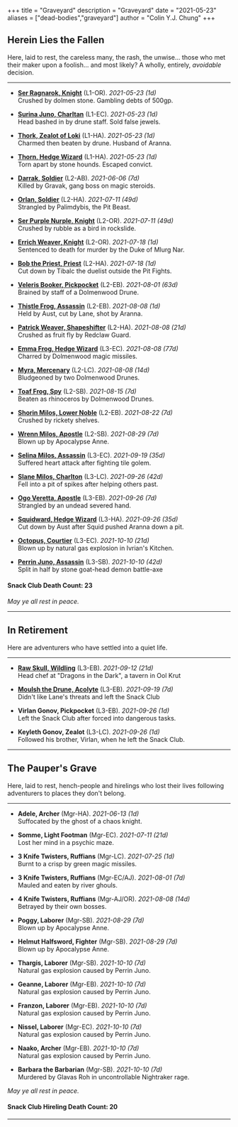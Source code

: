 +++ 
title = "Graveyard" 
description = "Graveyard" 
date = "2021-05-23" 
aliases = ["dead-bodies","graveyard"] 
author = "Colin Y.J. Chung" 
+++

## Herein Lies the Fallen

Here, laid to rest, the careless many, the rash, the unwise... those who met their maker upon a foolish... and most likely? A wholly, entirely, _avoidable_ decision.

<hr/>

* **[Ser Ragnarok, Knight](https://dragonsinthedark.com/tags/ser-ragnarok-knight/)** (L1-OR). _2021-05-23 (1d)_ 
<br/>Crushed by dolmen stone. Gambling debts of 500gp.

* **[Surina Juno, Charltan](https://dragonsinthedark.com/tags/surina-juno-charltan/)** (L1-EC). _2021-05-23 (1d)_
<br/>Head bashed in by drune staff. Sold false jewels.

* **[Thork, Zealot of Loki](https://dragonsinthedark.com/tags/thork-zealot-of-loki/)** (L1-HA). _2021-05-23 (1d)_
<br/>Charmed then beaten by drune. Husband of Aranna.

* **[Thorn, Hedge Wizard](https://dragonsinthedark.com/tags/thorn-hedge-wizard/)** (L1-HA). _2021-05-23 (1d)_
<br/>Torn apart by stone hounds. Escaped convict.

* **[Darrak, Soldier](https://dragonsinthedark.com/tags/darrak-soldier/)** (L2-AB). _2021-06-06 (7d)_
<br/>Killed by Gravak, gang boss on magic steroids.

* **[Orlan, Soldier](https://dragonsinthedark.com/tags/orlan-soldier/)** (L2-HA). _2021-07-11 (49d)_
<br/>Strangled by Palimdybis, the Pit Beast.

* **[Ser Purple Nurple, Knight](https://dragonsinthedark.com/tags/purple-nurple-knight/)** (L2-OR). _2021-07-11 (49d)_
<br/>Crushed by rubble as a bird in rockslide.

* **[Errich Weaver, Knight](https://dragonsinthedark.com/tags/ser-errich-knight/)** (L2-OR). _2021-07-18 (1d)_
<br/>Sentenced to death for murder by the Duke of Mlurg Nar.

* **[Bob the Priest, Priest](https://dragonsinthedark.com/tags/bob-the-priest-bob/)** (L2-HA). _2021-07-18 (1d)_
<br/>Cut down by Tibalc the duelist outside the Pit Fights.

* **[Veleris Booker, Pickpocket](https://dragonsinthedark.com/tags/veleris-pickpocket/)** (L2-EB). _2021-08-01 (63d)_
<br/>Brained by staff of a Dolmenwood Drune.

* **[Thistle Frog, Assassin](https://dragonsinthedark.com/tags/thistle-frog-assassin/)** (L2-EB). _2021-08-08 (1d)_
<br/>Held by Aust, cut by Lane, shot by Aranna.

* **[Patrick Weaver, Shapeshifter](https://dragonsinthedark.com/tags/patrick-soldier/)** (L2-HA). _2021-08-08 (21d)_
<br/>Crushed as fruit fly by Redclaw Guard.

* **[Emma Frog, Hedge Wizard](https://dragonsinthedark.com/tags/emma-frog-hedge-wizard/)** (L3-EC). _2021-08-08 (77d)_
<br/>Charred by Dolmenwood magic missiles.

* **[Myra, Mercenary](https://dragonsinthedark.com/tags/myra-mercenary/)** (L2-LC). _2021-08-08 (14d)_
<br/>Bludgeoned by two Dolmenwood Drunes.

* **[Toaf Frog, Spy](https://dragonsinthedark.com/tags/toaf-frog-spy/)** (L2-SB). _2021-08-15 (7d)_
<br/>Beaten as rhinoceros by Dolmenwood Drunes.

* **[Shorin Milos, Lower Noble](https://dragonsinthedark.com/tags/shorin-milos-lower-noble/)** (L2-EB). _2021-08-22 (7d)_
<br/>Crushed by rickety shelves.

* **[Wrenn Milos, Apostle](https://dragonsinthedark.com/tags/wrenn-milos-apostle/)** (L2-SB). _2021-08-29 (7d)_
<br/>Blown up by Apocalypse Anne.

* **[Selina Milos, Assassin](https://dragonsinthedark.com/tags/selina-milos-assassin/)** (L3-EC). _2021-09-19 (35d)_
<br/>Suffered heart attack after fighting tile golem.

* **[Slane Milos, Charlton](https://dragonsinthedark.com/tags/slane-milos-charlton/)** (L3-LC). _2021-09-26 (42d)_
<br/>Fell into a pit of spikes after helping others past.

* **[Ogo Veretta, Apostle](https://dragonsinthedark.com/tags/ogo-veretta-apostle/)** (L3-EB). _2021-09-26 (7d)_
<br/>Strangled by an undead severed hand.

* **[Squidward, Hedge Wizard](https://dragonsinthedark.com/tags/squidward-tentacles-hedge-wizard/)** (L3-HA). _2021-09-26 (35d)_
<br/>Cut down by Aust after Squid pushed Aranna down a pit.

* **[Octopus, Courtier](https://dragonsinthedark.com/tags/octopus-tentacles-courtier/)** (L3-EC). _2021-10-10 (21d)_
<br/>Blown up by natural gas explosion in Ivrian's Kitchen.

* **[Perrin Juno, Assassin](https://dragonsinthedark.com/tags/perrin-juno-assassin/)** (L3-SB). _2021-10-10 (42d)_
<br/>Split in half by stone goat-head demon battle-axe


#### Snack Club Death Count: 23

_May ye all rest in peace._

<hr/>

## In Retirement

Here are adventurers who have settled into a quiet life.

<hr/>

* **[Raw Skull, Wildling](https://dragonsinthedark.com/tags/raw-skull-wildling/)** (L3-EB). _2021-09-12 (21d)_ 
<br/>Head chef at "Dragons in the Dark", a tavern in Ool Krut

* **[Moulsh the Drune, Acolyte](https://dragonsinthedark.com/tags/moulsh-ishlum-drune/)** (L3-EB). _2021-09-19 (7d)_ 
<br/>Didn't like Lane's threats and left the Snack Club

* **Virlan Gonov, Pickpocket** (L3-EB). _2021-09-26 (1d)_
<br/>Left the Snack Club after forced into dangerous tasks.

* **Keyleth Gonov, Zealot** (L3-LC). _2021-09-26 (1d)_
<br/>Followed his brother, Virlan, when he left the Snack Club.

<hr/>

## The Pauper's Grave

Here, laid to rest, hench-people and hirelings who lost their lives following adventurers to places they don't belong.

<hr/>

* **Adele, Archer** (Mgr-HA). _2021-06-13 (1d)_ 
<br/>Suffocated by the ghost of a chaos knight.

* **Somme, Light Footman** (Mgr-EC). _2021-07-11 (21d)_ 
<br/>Lost her mind in a psychic maze.

* **3 Knife Twisters, Ruffians** (Mgr-LC). _2021-07-25 (1d)_ 
<br/>Burnt to a crisp by green magic missiles.

* **3 Knife Twisters, Ruffians** (Mgr-EC/AJ). _2021-08-01 (7d)_ 
<br/>Mauled and eaten by river ghouls.

* **4 Knife Twisters, Ruffians** (Mgr-AJ/OR). _2021-08-08 (14d)_ 
<br/>Betrayed by their own bosses.

* **Poggy, Laborer** (Mgr-SB). _2021-08-29 (7d)_ 
<br/>Blown up by Apocalypse Anne.

* **Helmut Halfsword, Fighter** (Mgr-SB). _2021-08-29 (7d)_ 
<br/>Blown up by Apocalypse Anne.

* **Thargis, Laborer** (Mgr-SB). _2021-10-10 (7d)_ 
<br/>Natural gas explosion caused by Perrin Juno.

* **Geanne, Laborer** (Mgr-EB). _2021-10-10 (7d)_ 
<br/>Natural gas explosion caused by Perrin Juno.

* **Franzon, Laborer** (Mgr-EB). _2021-10-10 (7d)_ 
<br/>Natural gas explosion caused by Perrin Juno.

* **Nissel, Laborer** (Mgr-EC). _2021-10-10 (7d)_ 
<br/>Natural gas explosion caused by Perrin Juno.

* **Naako, Archer** (Mgr-EB). _2021-10-10 (7d)_ 
<br/>Natural gas explosion caused by Perrin Juno.

* **Barbara the Barbarian** (Mgr-SB). _2021-10-10 (7d)_ 
<br/>Murdered by Glavas Roh in uncontrollable Nightraker rage.

_May ye all rest in peace._

#### Snack Club Hireling Death Count: 20


<hr/>
